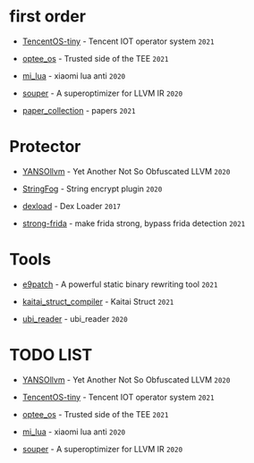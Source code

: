 # first order

* [TencentOS-tiny](https://github.com/Tencent/TencentOS-tiny) - Tencent IOT operator system `2021`

* [optee_os](https://github.com/OP-TEE/optee_os) - Trusted side of the TEE `2021`

* [mi_lua](https://github.com/zh-explorer/mi_lua) - xiaomi lua anti `2020`

* [souper](https://github.com/google/souper) - A superoptimizer for LLVM IR `2020`

* [paper_collection](https://github.com/0xricksanchez/paper_collection) - papers `2021`

# Protector

* [YANSOllvm](https://github.com/emc2314/YANSOllvm) - Yet Another Not So Obfuscated LLVM `2020`

* [StringFog](https://github.com/MegatronKing/StringFog) - String encrypt plugin `2020`

* [dexload](https://github.com/xiaobaiyey/dexload) - Dex Loader `2017`

* [strong-frida](https://github.com/feicong/strong-frida) - make frida strong, bypass frida detection `2021`

# Tools

* [e9patch](https://github.com/GJDuck/e9patch) - A powerful static binary rewriting tool `2021`

* [kaitai_struct_compiler](https://github.com/kaitai-io/kaitai_struct_compiler) - Kaitai Struct `2021`

* [ubi_reader](https://github.com/jrspruitt/ubi_reader) - ubi_reader  `2020`


# TODO LIST

* [YANSOllvm](https://github.com/emc2314/YANSOllvm) - Yet Another Not So Obfuscated LLVM `2020`

* [TencentOS-tiny](https://github.com/Tencent/TencentOS-tiny) - Tencent IOT operator system `2021`

* [optee_os](https://github.com/OP-TEE/optee_os) - Trusted side of the TEE `2021`

* [mi_lua](https://github.com/zh-explorer/mi_lua) - xiaomi lua anti `2020`

* [souper](https://github.com/google/souper) - A superoptimizer for LLVM IR `2020`
